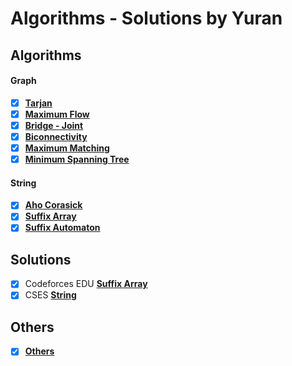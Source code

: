 # Algorithms - Solutions by Yuran

## Algorithms
#### Graph
+ [x] [**Tarjan**](Algorithms/Graph/Tarjan.cpp)
+ [x] [**Maximum Flow**](Algorithms/Graph/Flow)
+ [x] [**Bridge - Joint**](Algorithms/Graph/Bridge%20-%20Joint.cpp)
+ [x] [**Biconnectivity**](Algorithms/Graph/Biconnectivity.cpp)
+ [x] [**Maximum Matching**](Algorithms/Graph/Maximum%20Matching)
+ [x] [**Minimum Spanning Tree**](Algorithms/Graph/Kruskal.cpp)

#### String
+ [x] [**Aho Corasick**](Algorithms/String/Aho%20Corasick.cpp)
+ [x] [**Suffix Array**](Algorithms/String/Suffix%20Array.cpp)
+ [x] [**Suffix Automaton**](Algorithms/String/Suffix%20Automaton.cpp)

## Solutions
+ [x] Codeforces EDU [**Suffix Array**](Solutions/Codeforces_Edu/Suffix%20Array)
+ [x] CSES [**String**](Solutions/CSES/String)

## Others
+ [x] [**Others**](Others)
